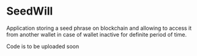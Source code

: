 # SeedWill
Application storing a seed phrase on blockchain and allowing to access it from another wallet in case of wallet inactive for definite period of time. 

Code is to be uploaded soon 

